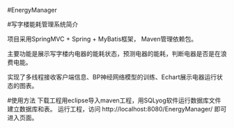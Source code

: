 #EnergyManager

#写字楼能耗管理系统简介

项目采用SpringMVC + Spring + MyBatis框架， Maven管理依赖包。

主要功能是展示写字楼内电器的能耗状态，预测电器的能耗，判断电器是否是在浪费电能。

实现了多线程接收客户端信息、BP神经网络模型的训练、Echart展示电器运行状态的图表。

#使用方法
下载工程用eclipse导入maven工程，用SQLyog软件运行数据库文件建立数据库和表。
运行工程，访问 http://localhost:8080/EnergyManager/ 即可进入页面。
